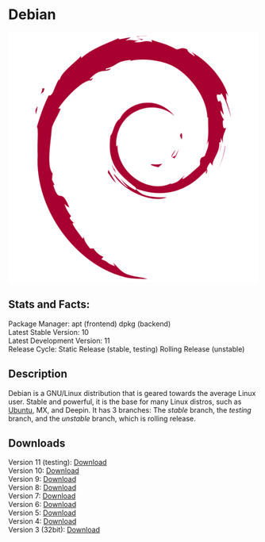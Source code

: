 # Debian

![](icons/debi.png)

## Stats and Facts:
Package Manager: apt (frontend) dpkg (backend)<br>
Latest Stable Version: 10<br>
Latest Development Version: 11<br>
Release Cycle: Static Release (stable, testing) Rolling Release (unstable)<br>

## Description
Debian is a GNU/Linux distribution that is geared towards the average Linux user. Stable and powerful, it is the base for many Linux distros, such as [Ubuntu](ubuntu.md), MX, and Deepin. It has 3 branches: The *stable* branch, the *testing* branch, and the *unstable* branch, which is rolling release.

## Downloads
Version 11 (testing): [Download](https://cdimage.debian.org/cdimage/weekly-builds/amd64/iso-cd/debian-testing-amd64-netinst.iso)<br>
Version 10: [Download](https://cdimage.debian.org/debian-cd/current/amd64/iso-cd/debian-10.9.0-amd64-netinst.iso)<br>
Version 9: [Download](https://cdimage.debian.org/cdimage/archive/9.13.0/amd64/iso-cd/debian-9.13.0-amd64-netinst.iso)<br>
Version 8: [Download](https://cdimage.debian.org/cdimage/archive/8.11.0/amd64/iso-cd/debian-8.11.0-amd64-netinst.iso)<br>
Version 7: [Download](https://cdimage.debian.org/cdimage/archive/7.11.0/amd64/iso-cd/debian-7.11.0-amd64-netinst.iso)<br>
Version 6: [Download](https://cdimage.debian.org/cdimage/archive/6.0.10/amd64/iso-cd/debian-6.0.10-amd64-netinst.iso)<br>
Version 5: [Download](https://cdimage.debian.org/cdimage/archive/5.0.10/amd64/iso-cd/debian-5010-amd64-netinst.iso)<br>
Version 4: [Download](https://cdimage.debian.org/cdimage/archive/4.0_r9/amd64/iso-cd/debian-40r9-amd64-netinst.iso)<br>
Version 3 (32bit): [Download](https://cdimage.debian.org/cdimage/archive/3.1_r8/i386/iso-cd/debian-31r8-i386-netinst.iso)

